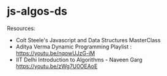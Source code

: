 # js-algos-ds

Resources:

* Colt Steele's Javascript and Data Structures MasterClass
* Aditya Verma Dynamic Programming Playlist : https://youtu.be/nqowUJzG-iM
* IIT Delhi Introduction to Algorithms - Naveen Garg https://youtu.be/zWg7U0OEAoE
